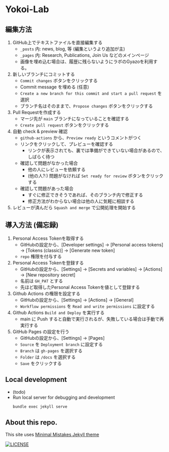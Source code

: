 # Yokoi-Lab 

## 編集方法

1. GitHub上でテキストファイルを直接編集する
    - `_posts` 内: news, blog, 等 (編集というより追加が主)
    - `_pages` 内: Research, Publications, Join Us などのメインページ
    - 画像を埋め込む場合は、履歴に残らないようにラボのGyazoを利用する。
1. 新しいブランチにコミットする
    - `Commit changes` ボタンをクリックする
    - Commit message を埋める (任意)
    - `Create a new branch for this commit and start a pull request` を選択
    - ブランチ名はそのままで、`Propose changes` ボタンをクリックする
1. Pull Requestを作成する
    - マージ先が `main` ブランチになっていることを確認する
    - `Create pull request` ボタンをクリックする
1. 自動 check & preview 確認
    - `github-actions` から、`Preview ready` というコメントがつく
    - リンクをクリックして、プレビューを確認する
        - リンクが表示されても、裏では準備ができていない場合があるので、しばらく待つ
    - 確認して問題がなかった場合
        - 他の人にレビューを依頼する
        - (他の人?:) 問題がなければ `Set ready for review` ボタンをクリックする
    - 確認して問題があった場合
        - すぐに修正できそうであれば、そのブランチ内で修正する
        - 修正方法がわからない場合は他の人に気軽に相談する
1. レビューが済んだら `Squash and merge` で公開処理を開始する


## 導入方法 (備忘録)
1. Personal Access Tokenを取得する
   - GitHubの設定から、[Developer settings] -> [Personal access tokens] -> [Tokens (classic)] -> [Generate new token]
   - `repo` 権限を付与する
2. Personal Access Tokenを登録する
   - GitHubの設定から、[Settings] -> [Secrets and variables] -> [Actions] -> [New repository secret]
   - 名前は `GH_PAT` とする
   - 先ほど取得したPersonal Access Tokenを値として登録する 
3. Github Actions の権限を設定する
   - GitHubの設定から、[Settings] -> [Actions] -> [General]
   - `Workflow permissions` を `Read and write permissions` に設定する
4. Github Actions `Build and Deploy` を実行する
   - main に Push すると自動で実行されるが、失敗している場合は手動で再実行する
5. GitHub Pages の設定を行う
   - GitHubの設定から、[Settings] -> [Pages]
   - `Source` を `Deployment branch` に設定する
   - `Branch` は `gh-pages` を選択する
   - `Folder` は `/docs` を選択する
   - `Save` をクリックする



## Local development

- (todo)
- Run local server for debugging and development
   ```bash
   bundle exec jekyll serve
   ```


## About this repo.
This site uses [Minimal Mistakes Jekyll theme](https://github.com/mmistakes/minimal-mistakes)

[![LICENSE](https://img.shields.io/badge/license-MIT-lightgrey.svg)](https://raw.githubusercontent.com/mmistakes/minimal-mistakes/master/LICENSE)
